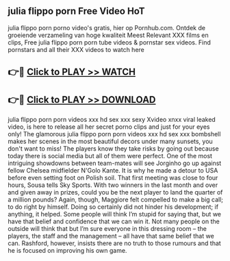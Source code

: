 ## julia flippo porn Free Video HoT 

julia flippo porn porno video's gratis, hier op Pornhub.com. Ontdek de groeiende verzameling van hoge kwaliteit Meest Relevant XXX films en clips,
Free julia flippo porn porn tube videos & pornstar sex videos. Find pornstars and all their XXX videos to watch here


## 👉🔴 [Click to PLAY >> WATCH](http://us.freeplayer.one?title=julia_flippo_porn&ref=16D)

## 👉🔴 [Click to PLAY >> DOWNLOAD](http://us.freeplayer.one?title=julia_flippo_porn&ref=16D)


julia flippo porn porn videos xxx hd sex xxx sexy Xvideo xnxx viral leaked video, is here to release all her secret porno clips and just for your eyes only! The glamorous julia flippo porn porn videos xxx hd sex xxx bombshell makes her scenes in the most beautiful decors under many sunsets, you don't want to miss! The players know they take risks by going out because today there is social media but all of them were perfect. One of the most intriguing showdowns between team-mates will see Jorginho go up against fellow Chelsea midfielder N'Golo Kante. It is why he made a detour to USA before even setting foot on Polish soil. That first meeting was close to four hours, Sousa tells Sky Sports. With two winners in the last month and over and given away in prizes, could you be the next player to land the quarter of a million pounds? Again, though, Maggiore felt compelled to make a big call; to do right by himself. Doing so certainly did not hinder his development; if anything, it helped. Some people will think I’m stupid for saying that, but we have that belief and confidence that we can win it. Not many people on the outside will think that but I’m sure everyone in this dressing room – the players, the staff and the management – all have that same belief that we can. Rashford, however, insists there are no truth to those rumours and that he is focused on improving his own game.
